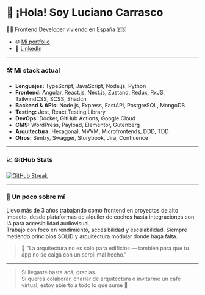 # 👋 ¡Hola! Soy Luciano Carrasco

🧑‍💻 Frontend Developer viviendo en España 🇪🇸  

- 🌐 [Mi portfolio](https://lucianocarrasco.netlify.app/)
- 💼 [LinkedIn](https://www.linkedin.com/in/lucianocarrasco/)

---

### 🛠️ Mi stack actual

- **Lenguajes:** TypeScript, JavaScript, Node.js, Python  
- **Frontend:** Angular, React.js, Next.js, Zustand, Redux, RxJS, TailwindCSS, SCSS, Shadcn  
- **Backend & APIs:** Node.js, Express, FastAPI, PostgreSQL, MongoDB  
- **Testing:** Jest, React Testing Library  
- **DevOps:** Docker, GitHub Actions, Google Cloud  
- **CMS:** WordPress, Payload, Elementor, Gutenberg  
- **Arquitectura:** Hexagonal, MVVM, Microfrontends, DDD, TDD  
- **Otros:** Sentry, Swagger, Storybook, Jira, Confluence

---

### 📈 GitHub Stats

[![GitHub Streak](https://streak-stats.demolab.com?user=356Lu356&theme=dracula&hide_border=true)](https://git.io/streak-stats)

<!-- Podés sumar más stats acá si querés: -->
<!--
[![Luciano's GitHub Stats](https://github-readme-stats.vercel.app/api?username=356Lu356&show_icons=true&theme=dracula)](https://github.com/anuraghazra/github-readme-stats)

[![Top Langs](https://github-readme-stats.vercel.app/api/top-langs/?username=356Lu356&layout=compact&theme=dracula)](https://github.com/anuraghazra/github-readme-stats)
-->

---

### 💼 Un poco sobre mí

Llevo más de 3 años trabajando como frontend en proyectos de alto impacto, desde plataformas de alquiler de coches hasta integraciones con IA para accesibilidad audiovisual.  
Trabajo con foco en rendimiento, accesibilidad y escalabilidad. Siempre metiendo principios SOLID y arquitectura modular donde haga falta.

> 🎤 "La arquitectura no es solo para edificios — también para que tu app no se caiga con un scroll mal hecho."

---

> Si llegaste hasta acá, gracias.  
> Si querés colaborar, charlar de arquitectura o invitarme un café virtual, estoy abierto a todo lo que sume 🍻
